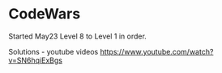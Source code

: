 # CodeWars

Started May23  Level 8 to Level 1 in order.



Solutions - youtube videos
https://www.youtube.com/watch?v=SN6hqiExBgs







































